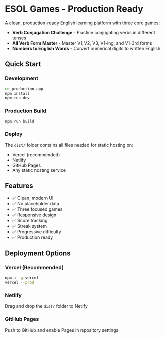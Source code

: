 # ESOL Games - Production Ready

A clean, production-ready English learning platform with three core games:

- **Verb Conjugation Challenge** - Practice conjugating verbs in different tenses
- **All Verb Form Master** - Master V1, V2, V3, V1-ing, and V1-3rd forms  
- **Numbers to English Words** - Convert numerical digits to written English

## Quick Start

### Development
```bash
cd production-app
npm install
npm run dev
```

### Production Build
```bash
npm run build
```

### Deploy
The `dist/` folder contains all files needed for static hosting on:
- Vercel (recommended)
- Netlify
- GitHub Pages
- Any static hosting service

## Features

- ✅ Clean, modern UI
- ✅ No placeholder data
- ✅ Three focused games
- ✅ Responsive design
- ✅ Score tracking
- ✅ Streak system
- ✅ Progressive difficulty
- ✅ Production ready

## Deployment Options

### Vercel (Recommended)
```bash
npm i -g vercel
vercel --prod
```

### Netlify
Drag and drop the `dist/` folder to Netlify

### GitHub Pages
Push to GitHub and enable Pages in repository settings

